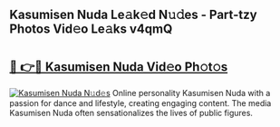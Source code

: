 ## Kasumisen Nuda Le𝚊k𝚎d N𝚞𝚍es - Part-tzy Photos Vid𝚎o Le𝚊ks v4qmQ

# <h2><a href="http://fbb9t4.evod.top/?m=Kasumisen+Nuda">🔗 👉🔴 Kasumisen Nuda Vid𝚎o Ph𝚘t𝚘s</a></h2>

[![Kasumisen Nuda N𝚞d𝚎s](https://i.imgur.com/8V9OHl7.gif)](http://fbb9t4.evod.top/?m=Kasumisen+Nuda)
Online personality Kasumisen Nuda with a passion for dance and lifestyle, creating engaging content. The media Kasumisen Nuda often sensationalizes the lives of public figures. 
